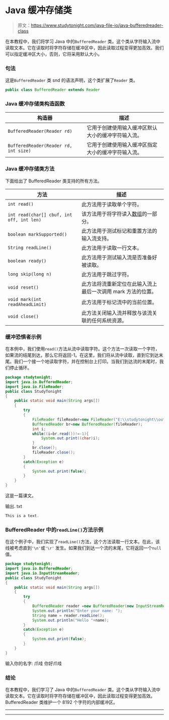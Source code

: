 # Java 缓冲存储类

> 原文：<https://www.studytonight.com/java-file-io/java-bufferedreader-class>

在本教程中，我们将学习 Java 中的`BufferedReader` 类。这个类从字符输入流中读取文本。它在读取时将字符存储在缓冲区中，因此读取过程变得更加高效。我们可以指定缓冲区大小，否则，它将采用默认大小。

### 句法

这是`BufferedReader` 类 snd 的语法声明，这个类扩展了`Reader` 类。

```java
public class BufferedReader extends Reader
```

### Java 缓冲存储类构造函数

| 构造器 | 描述 |
| --- | --- |
| `BufferedReader(Reader rd)` | 它用于创建使用输入缓冲区默认大小的缓冲字符输入流。 |
| `BufferedReader(Reader rd, int size)` | 它用于创建使用输入缓冲区指定大小的缓冲字符输入流。 |

### Java 缓冲存储类方法

下面给出了 BufferedReader 类支持的所有方法。

| 方法 | 描述 |
| --- | --- |
| `int read()` | 此方法用于读取单个字符。 |
| `int read(char[] cbuf, int off, int len)` | 该方法用于将字符读入[数组](https://www.javatpoint.com/array-in-java)的一部分。 |
| `boolean markSupported()` | 此方法用于测试标记和重置方法的输入流支持。 |
| `String readLine()` | 此方法用于读取一行文本。 |
| `boolean ready()` | 此方法用于测试输入流是否准备好被读取。 |
| `long skip(long n)` | 此方法用于跳过字符。 |
| `void reset()` | 此方法将流重新定位在此输入流上最后一次调用 mark 方法的位置。 |
| `void mark(int readAheadLimit)` | 此方法用于标记流中的当前位置。 |
| `void close()` | 此方法关闭输入流并释放与该流关联的任何系统资源。 |

### 缓冲恐惧者示例

在本例中，我们使用`read()`方法从流中读取字符。这个方法一次读取一个字符，如果流的结尾到达，那么它将返回-1。在这里，我们将从流中读取，直到它到达末尾。我们一个接一个地读取字符，并在控制台上打印。当我们到达流的末尾时，我们停止循环。

```java
package studytonight;
import java.io.BufferedReader;
import java.io.FileReader;
public class StudyTonight 
{
	public static void main(String args[])
	{
		try
		{
			FileReader fileReader=new FileReader("E:\\studytonight\\output.txt");    
			BufferedReader br=new BufferedReader(fileReader);    
			int i;    
			while((i=br.read())!=-1){  
				System.out.print((char)i);  
			}  
			br.close();    
			fileReader.close();    
		}
		catch(Exception e)
		{
			System.out.print(false);
		}
	}
}
```

这是一篇课文。

输出. txt

```java
This is a text.
```

### BufferedReader 中的`readLine()`方法示例

在这个例子中，我们实现了`readLine()`方法，这个方法读取一行文本。在此，该线被考虑直到`'\n'`或`'\r'` 发生。如果我们到达一个流的末尾，它将返回一个`null` 值。

```java
package studytonight;
import java.io.BufferedReader;
import java.io.InputStreamReader;
public class StudyTonight 
{
	public static void main(String args[])
	{
		try
		{
			BufferedReader reader =new BufferedReader(new InputStreamReader(System.in));
			System.out.println("Enter your name: ");
			String name = reader.readLine();   
			System.out.println("Hello "+name);
		}
		catch(Exception e)
		{
			System.out.print(false);
		}
	}
}
```

输入你的名字:
爪哇
你好爪哇

### 结论

在本教程中，我们学习了 Java 中的`BufferedReader` 类。这个类从字符输入流中读取文本。它在读取时将字符存储在缓冲区中，因此读取过程变得更加高效。BufferedReader 类维护一个 8192 个字符的内部缓冲区。

* * *

* * *